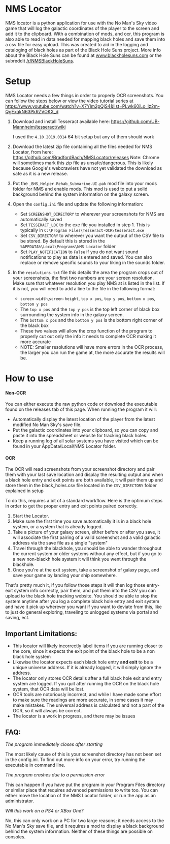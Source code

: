 # NMS Locator

NMS locator is a python application for use with the No Man's Sky video game that will log the galactic coordinates of the player to the screen and add it to the clipboard.  With a combination of mods, and ocr, this program is also able to read in data needed for mapping black holes and save them into a csv file for easy upload.
This was created to aid in the logging and cataloging of black holes as part of the Black Hole Suns project.  More info about the Black Hole Suns can be found at www.blackholesuns.com or the subreddit [/r/NMSBlackHoleSuns](www.reddit.com/r/NMSBlackHoleSuns/).

# Setup

NMS Locator needs a few things in order to properly OCR screenshots.  You can follow the steps below or view the video tutorial series at https://www.youtube.com/watch?v=X7Ylm2pQjS4&list=PLwk60iLo_lz2m-QgExqkN63PkRZVOKX_d

1. Download and install Tesseract available here:
https://github.com/UB-Mannheim/tesseract/wiki

    I used the `4.10.2019.0314` 64 bit setup but any of them should work
    
2. Download the latest zip file containing all the files needed for NMS Locator, from here: https://github.com/BradfordBach/NMSLocator/releases
    Note: Chrome will sometimes mark this zip file as unsafe/dangerous.  This is likely because Google's webcrawlers have not yet validated the download as safe as it is a new release.
3. Put the `_BHS_Helper.Rehab_Submarine.UI.pak` mod file into your mods folder for NMS and enable mods.  This mod is used to put a solid background behind the system information on the galaxy screen.
4. Open the `config.ini` file and update the following information:
    - Set `SCREENSHOT_DIRECTORY` to wherever your screenshots for NMS are automatically saved
    - Set `TESSERACT_LOC` to the exe file you installed in step 1.  This is typically in `C:\Program Files\Tesseract-OCR\tesseract.exe`
    - Set `CSV_DIRECTORY` to wherever you want the output of the CSV file to be stored.  By default this is stored in the `%APPDATA%\Local\Programs\NMS Locator` folder
    - Set `PLAY_NOTIFICATION` to `False` if you do not want sound notifications to play as data is entered and saved.  You can also replace or remove specific sounds to your liking in the sounds folder.
5. In the `resolutions.txt` file this details the area the program crops out of your screenshots, the first two numbers are your screen resolution.  Make sure that whatever resolution you play NMS at is listed in the list.  If it is not, you will need to add a line to the file in the following format:
    - `screen-width`,`screen-height`, `top x pos`, `top y pos`, `bottom x pos`, `bottom y pos`
    - The `top x pos` and the `top y pos` is the top left corner of black box surrounding the system info in the galaxy screen.
    - The `bottom x pos` and the `bottom y pos` is the bottom right corner of the black box
    - These two values will allow the crop function of the program to properly cut out only the info it needs to complete OCR making it more accurate
    - NOTE: Smaller resolutions will have more errors in the OCR process, the larger you can run the game at, the more accurate the results will be.

# How to use
#### Non-OCR
You can either execute the raw python code or download the executable found on the releases tab of this page.
When running the program it will:
  - Automatically display the latest location of the player from the latest modified No Man Sky's save file.
  - Put the galactic coordinates into your clipboard, so you can copy and paste it into the spreadsheet or website for tracking black holes.
  - Keep a running log of all solar systems you have visited which can be found in your AppData\Local\NMS Locator folder.

#### OCR
The OCR will read screenshots from your screenshot directory and pair them with your last save location and display the resulting output and when a black hole entry and exit points are both available, it will pair them up and store them in the black_holes.csv file located in the `CSV_DIRECTORY` folder explained in setup

To do this, requires a bit of a standard workflow.  Here is the optimum steps in order to get the proper entry and exit points paired correctly.
1.  Start the Locator.
2. Make sure the first time you save automatically it is in a black hole system, or a system that is already logged.
3. Take a picture of your galaxy screen, either before or after you save, it will associate the first pairing of a valid screenshot and a valid galactic address via the save file as a single "system"
4. Travel through the blackhole, you should be able to wander throughout the current system or older systems without any effect, but if you go to a new non-blackh hole system it will think you went through the blackhole.
5. Once you're at the exit system, take a screenshot of galaxy page, and save your game by landing your ship somewhere.

That's pretty much it, if you follow those steps it will then log those entry-exit system info correctly, pair them, and put them into the CSV you can upload to the black hole tracking website.
You should be able to stop the system anytime after you log a complete black hole entry and exit system and have it pick up wherever you want if you want to deviate from this, like to just do general exploring, traveling to unlogged systems via portal and saving, ect.

## Important Limitations:
- This locator will likely incorrectly label items if you are running closer to the core, since it expects the exit point of the black hole to be a non black hole system
- Likewise the locator expects each black hole entry **and exit** to be a unique universe address.  If it is already logged, it will simply ignore the address.
- The locator only stores OCR details after a full black hole exit and entry system are logged.  If you quit after running the OCR on the black hole system, that OCR data will be lost.
- OCR tools are notoriously incorrect, and while I have made some effort to make sure the readings are more accurate, in some cases it may make mistakes.  The universal address is calculated and not a part of the OCR, so it will always be correct.
- The locator is a work in progress, and there may be issues

## FAQ:
*The program immediately closes after starting*

The most likely cause of this is your screenshot directory has not been set in the config.ini.  To find out more info on your error, try running the executable in command line.

*The program crashes due to a permission error*

This can happen if you have put the program in your Program Files directory or similar place that requires advanced permissions to write too.  You can either move the location of the NMS Locator folder, or run the app as an administrator.

*Will this work on a PS4 or XBox One?*

No, this can only work on a PC for two large reasons; it needs access to the No Man's Sky save file, and it requires a mod to display a black background behind the system information.  Neither of these things are possible on consoles.



